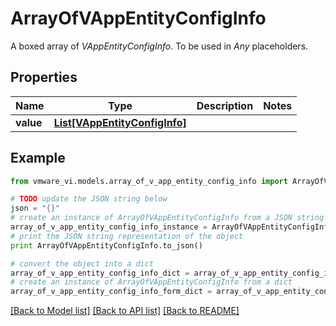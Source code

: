 # ArrayOfVAppEntityConfigInfo

A boxed array of *VAppEntityConfigInfo*. To be used in *Any* placeholders. 

## Properties
Name | Type | Description | Notes
------------ | ------------- | ------------- | -------------
**value** | [**List[VAppEntityConfigInfo]**](VAppEntityConfigInfo.md) |  | 

## Example

```python
from vmware_vi.models.array_of_v_app_entity_config_info import ArrayOfVAppEntityConfigInfo

# TODO update the JSON string below
json = "{}"
# create an instance of ArrayOfVAppEntityConfigInfo from a JSON string
array_of_v_app_entity_config_info_instance = ArrayOfVAppEntityConfigInfo.from_json(json)
# print the JSON string representation of the object
print ArrayOfVAppEntityConfigInfo.to_json()

# convert the object into a dict
array_of_v_app_entity_config_info_dict = array_of_v_app_entity_config_info_instance.to_dict()
# create an instance of ArrayOfVAppEntityConfigInfo from a dict
array_of_v_app_entity_config_info_form_dict = array_of_v_app_entity_config_info.from_dict(array_of_v_app_entity_config_info_dict)
```
[[Back to Model list]](../README.md#documentation-for-models) [[Back to API list]](../README.md#documentation-for-api-endpoints) [[Back to README]](../README.md)


